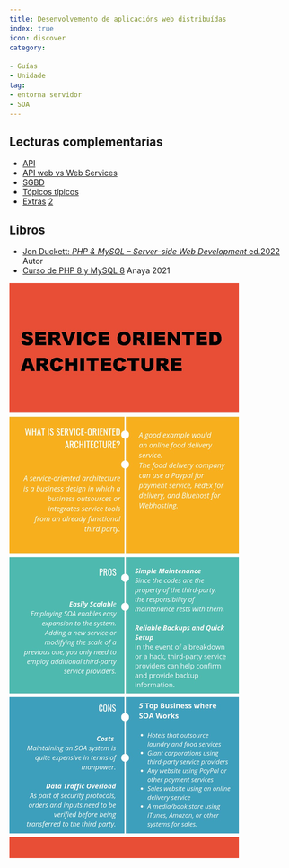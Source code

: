 ```yaml
---
title: Desenvolvemento de aplicacións web distribuídas
index: true
icon: discover
category:

- Guías
- Unidade
tag:
- entorna servidor
- SOA
---
```


## Lecturas complementarias
- [API](api-beginners.md)
- [API web vs Web Services](https://es.parasoft.com/blog/web-api-vs-web-services-microservices-basics-differences/)
- [SGBD](https://es.wikipedia.org/wiki/Sistema_de_gesti%C3%B3n_de_bases_de_datos)
- [Tópicos típicos](https://www.redhat.com/es/topics)
- [Extras](https://www.educaciontrespuntocero.com/recursos/programacion/herramientas-online-aprender-programar/) [2](https://www.educaciontrespuntocero.com/recursos/programacion/programas-herramientas-para-programar-sin-saber-codigo/)

## Libros

 - [Jon Duckett: *PHP & MySQL – Server–side Web Development* ed.2022](https://www.amazon.es/PHP-MySQL-Jon-Duckett/dp/1119149223/ref=sr_1_3?qid=1681655860&refinements=p_27%3AJ+Duckett&s=books&sr=1-3) Autor
 - [Curso de PHP 8 y MySQL 8](https://www.amazon.es/Curso-MySQL-Miguel-Cabezas-Granado/dp/8441543720/ref=pd_bxgy_img_sccl_2/261-2009321-2971222?pd_rd_w=hnqFH&content-id=amzn1.sym.1f3e136f-80dc-4ee2-9d0d-548611b99b5c&pf_rd_p=1f3e136f-80dc-4ee2-9d0d-548611b99b5c&pf_rd_r=6V6CP7WT8PPDX6A4SHGW&pd_rd_wg=YuZMH&pd_rd_r=3b34b2c4-9adc-4bea-a715-d12b669ad5f9&pd_rd_i=8441543720&psc=1&asin=B08YRT2JPW&revisionId=b980ff00&format=1&depth=1) Anaya 2021


![Arquitectura orientada a servicios](./assets/service_oriented_architecture_infographic.jpg)
